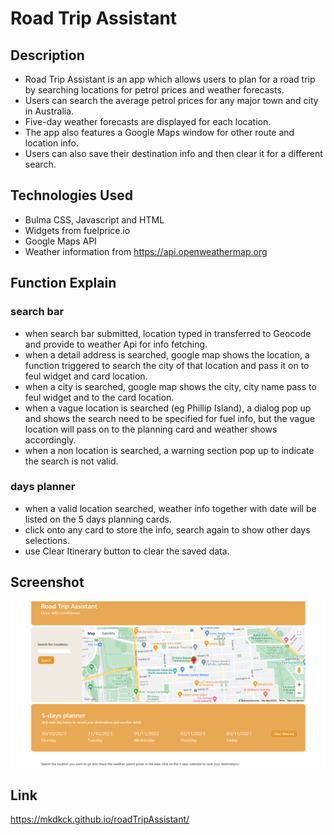 # Road Trip Assistant

## Description
- Road Trip Assistant is an app which allows users to plan for a road trip by searching locations for petrol prices and weather forecasts.
- Users can search the average petrol prices for any major town and city in Australia.
- Five-day weather forecasts are displayed for each location.
- The app also features a Google Maps window for other route and location info.
- Users can also save their destination info and then clear it for a different search.

## Technologies Used
- Bulma CSS, Javascript and HTML
- Widgets from fuelprice.io
- Google Maps API
- Weather information from https://api.openweathermap.org

## Function Explain
### search bar
- when search bar submitted, location typed in transferred to Geocode and provide to weather Api for info fetching.
- when a detail address is searched, google map shows the location, a function triggered to search the city of that location and pass it on to feul widget and card location.
- when a city is searched, google map shows the city, city name pass to feul widget and to the card location.
- when a vague location is searched (eg Phillip Island), a dialog pop up and shows the search need to be specified for fuel info, but the vague location will pass on to the planning card and weather shows accordingly.
- when a non location is searched, a warning section pop up to indicate the search is not valid.
### days planner
- when a valid location searched, weather info together with date will be listed on the 5 days planning cards.
- click onto any card to store the info, search again to show other days selections.
- use Clear Itinerary button to clear the saved data.

## Screenshot
![alt text](assets/images/road-trip-screenshot2.png)

## Link
https://mkdkck.github.io/roadTripAssistant/
